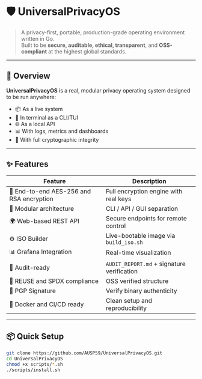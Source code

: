 # 🛡️ UniversalPrivacyOS

> A privacy-first, portable, production-grade operating environment written in Go.  
> Built to be **secure, auditable, ethical, transparent**, and **OSS-compliant** at the highest global standards.

---

## 🚀 Overview

**UniversalPrivacyOS** is a real, modular privacy operating system designed to be run anywhere:
- 📦 As a live system
- 🔧 In terminal as a CLI/TUI
- 🌐 As a local API
- 📊 With logs, metrics and dashboards
- 🔐 With full cryptographic integrity

---

## ✨ Features

| Feature | Description |
|--------|-------------|
| 🔐 End-to-end AES-256 and RSA encryption | Full encryption engine with real keys |
| 🧠 Modular architecture | CLI / API / GUI separation |
| 🌍 Web-based REST API | Secure endpoints for remote control |
| ⚙️ ISO Builder | Live-bootable image via `build_iso.sh` |
| 📊 Grafana Integration | Real-time visualization |
| 🔎 Audit-ready | `AUDIT_REPORT.md` + signature verification |
| 🧾 REUSE and SPDX compliance | OSS verified structure |
| 📜 PGP Signature | Verify binary authenticity |
| 📁 Docker and CI/CD ready | Clean setup and reproducibility |

---

## 📦 Quick Setup

```bash
git clone https://github.com/AUSP59/UniversalPrivacyOS.git
cd UniversalPrivacyOS
chmod +x scripts/*.sh
./scripts/install.sh
